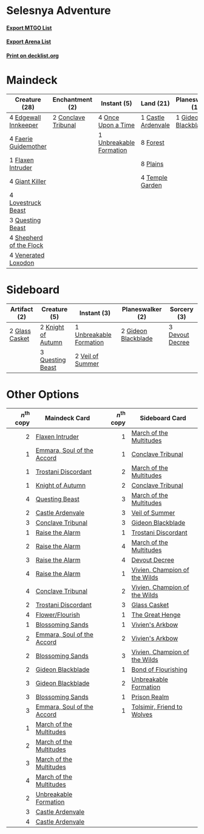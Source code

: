 # Selesnya Adventure

#### [Export MTGO List](../collection/Selesnya%20Adventure/Selesnya%20Adventure.txt)
#### [Export Arena List](../collection/Selesnya%20Adventure/Selesnya%20Adventure_arena.txt)
#### [Print on decklist.org](http://decklist.org/?deckmain=1%09Castle%20Ardenvale%0A2%09Conclave%20Tribunal%0A4%09Edgewall%20Innkeeper%0A4%09Faerie%20Guidemother%0A1%09Flaxen%20Intruder%0A3%09Flower/Flourish%0A8%09Forest%0A4%09Giant%20Killer%0A1%09Gideon%20Blackblade%0A4%09Lovestruck%20Beast%0A4%09Once%20Upon%20a%20Time%0A8%09Plains%0A3%09Questing%20Beast%0A4%09Shepherd%20of%20the%20Flock%0A4%09Temple%20Garden%0A1%09Unbreakable%20Formation%0A4%09Venerated%20Loxodon&deckside=3%09Devout%20Decree%0A2%09Gideon%20Blackblade%0A2%09Glass%20Casket%0A2%09Knight%20of%20Autumn%0A3%09Questing%20Beast%0A1%09Unbreakable%20Formation%0A2%09Veil%20of%20Summer)
# Maindeck

|                                          Creature (28)                                           |                                       Enchantment (2)                                        |                                           Instant (5)                                            |                                          Land (21)                                          |                                       Planeswalker (1)                                       |                                        Sorcery (3)                                         |
|--------------------------------------------------------------------------------------------------|----------------------------------------------------------------------------------------------|--------------------------------------------------------------------------------------------------|---------------------------------------------------------------------------------------------|----------------------------------------------------------------------------------------------|--------------------------------------------------------------------------------------------|
|4 [Edgewall Innkeeper](http://gatherer.wizards.com/Pages/Card/Details.aspx?multiverseid=473113)   |2 [Conclave Tribunal](http://gatherer.wizards.com/Pages/Card/Details.aspx?multiverseid=452756)|4 [Once Upon a Time](http://gatherer.wizards.com/Pages/Card/Details.aspx?multiverseid=473131)     |1 [Castle Ardenvale](http://gatherer.wizards.com/Pages/Card/Details.aspx?multiverseid=473200)|1 [Gideon Blackblade](http://gatherer.wizards.com/Pages/Card/Details.aspx?multiverseid=463943)|3 [Flower/Flourish](http://gatherer.wizards.com/Pages/Card/Details.aspx?multiverseid=452976)|
|4 [Faerie Guidemother](http://gatherer.wizards.com/Pages/Card/Details.aspx?multiverseid=472973)   |                                                                                              |1 [Unbreakable Formation](http://gatherer.wizards.com/Pages/Card/Details.aspx?multiverseid=457173)|8 [Forest](http://gatherer.wizards.com/Pages/Card/Details.aspx?multiverseid=439860)          |                                                                                              |                                                                                            |
|1 [Flaxen Intruder](http://gatherer.wizards.com/Pages/Card/Details.aspx?multiverseid=473117)      |                                                                                              |                                                                                                  |8 [Plains](http://gatherer.wizards.com/Pages/Card/Details.aspx?multiverseid=439856)          |                                                                                              |                                                                                            |
|4 [Giant Killer](http://gatherer.wizards.com/Pages/Card/Details.aspx?multiverseid=472976)         |                                                                                              |                                                                                                  |4 [Temple Garden](http://gatherer.wizards.com/Pages/Card/Details.aspx?multiverseid=405112)   |                                                                                              |                                                                                            |
|4 [Lovestruck Beast](http://gatherer.wizards.com/Pages/Card/Details.aspx?multiverseid=473127)     |                                                                                              |                                                                                                  |                                                                                             |                                                                                              |                                                                                            |
|3 [Questing Beast](http://gatherer.wizards.com/Pages/Card/Details.aspx?multiverseid=473133)       |                                                                                              |                                                                                                  |                                                                                             |                                                                                              |                                                                                            |
|4 [Shepherd of the Flock](http://gatherer.wizards.com/Pages/Card/Details.aspx?multiverseid=472990)|                                                                                              |                                                                                                  |                                                                                             |                                                                                              |                                                                                            |
|4 [Venerated Loxodon](http://gatherer.wizards.com/Pages/Card/Details.aspx?multiverseid=452780)    |                                                                                              |                                                                                                  |                                                                                             |                                                                                              |                                                                                            |


# Sideboard

|                                      Artifact (2)                                       |                                        Creature (5)                                         |                                           Instant (3)                                            |                                       Planeswalker (2)                                       |                                       Sorcery (3)                                        |
|-----------------------------------------------------------------------------------------|---------------------------------------------------------------------------------------------|--------------------------------------------------------------------------------------------------|----------------------------------------------------------------------------------------------|------------------------------------------------------------------------------------------|
|2 [Glass Casket](http://gatherer.wizards.com/Pages/Card/Details.aspx?multiverseid=472977)|2 [Knight of Autumn](http://gatherer.wizards.com/Pages/Card/Details.aspx?multiverseid=452933)|1 [Unbreakable Formation](http://gatherer.wizards.com/Pages/Card/Details.aspx?multiverseid=457173)|2 [Gideon Blackblade](http://gatherer.wizards.com/Pages/Card/Details.aspx?multiverseid=463943)|3 [Devout Decree](http://gatherer.wizards.com/Pages/Card/Details.aspx?multiverseid=466767)|
|                                                                                         |3 [Questing Beast](http://gatherer.wizards.com/Pages/Card/Details.aspx?multiverseid=473133)  |2 [Veil of Summer](http://gatherer.wizards.com/Pages/Card/Details.aspx?multiverseid=466952)       |                                                                                              |                                                                                          |


# Other Options

|*n*<sup>th</sup> copy|                                            Maindeck Card                                            |*n*<sup>th</sup> copy|                                             Sideboard Card                                             |
|--------------------:|-----------------------------------------------------------------------------------------------------|--------------------:|--------------------------------------------------------------------------------------------------------|
|                    2|[Flaxen Intruder](http://gatherer.wizards.com/Pages/Card/Details.aspx?multiverseid=473117)           |                    1|[March of the Multitudes](http://gatherer.wizards.com/Pages/Card/Details.aspx?multiverseid=452938)      |
|                    1|[Emmara, Soul of the Accord](http://gatherer.wizards.com/Pages/Card/Details.aspx?multiverseid=452918)|                    1|[Conclave Tribunal](http://gatherer.wizards.com/Pages/Card/Details.aspx?multiverseid=452756)            |
|                    1|[Trostani Discordant](http://gatherer.wizards.com/Pages/Card/Details.aspx?multiverseid=452958)       |                    2|[March of the Multitudes](http://gatherer.wizards.com/Pages/Card/Details.aspx?multiverseid=452938)      |
|                    1|[Knight of Autumn](http://gatherer.wizards.com/Pages/Card/Details.aspx?multiverseid=452933)          |                    2|[Conclave Tribunal](http://gatherer.wizards.com/Pages/Card/Details.aspx?multiverseid=452756)            |
|                    4|[Questing Beast](http://gatherer.wizards.com/Pages/Card/Details.aspx?multiverseid=473133)            |                    3|[March of the Multitudes](http://gatherer.wizards.com/Pages/Card/Details.aspx?multiverseid=452938)      |
|                    2|[Castle Ardenvale](http://gatherer.wizards.com/Pages/Card/Details.aspx?multiverseid=473200)          |                    3|[Veil of Summer](http://gatherer.wizards.com/Pages/Card/Details.aspx?multiverseid=466952)               |
|                    3|[Conclave Tribunal](http://gatherer.wizards.com/Pages/Card/Details.aspx?multiverseid=452756)         |                    3|[Gideon Blackblade](http://gatherer.wizards.com/Pages/Card/Details.aspx?multiverseid=463943)            |
|                    1|[Raise the Alarm](http://gatherer.wizards.com/Pages/Card/Details.aspx?multiverseid=416853)           |                    1|[Trostani Discordant](http://gatherer.wizards.com/Pages/Card/Details.aspx?multiverseid=452958)          |
|                    2|[Raise the Alarm](http://gatherer.wizards.com/Pages/Card/Details.aspx?multiverseid=416853)           |                    4|[March of the Multitudes](http://gatherer.wizards.com/Pages/Card/Details.aspx?multiverseid=452938)      |
|                    3|[Raise the Alarm](http://gatherer.wizards.com/Pages/Card/Details.aspx?multiverseid=416853)           |                    4|[Devout Decree](http://gatherer.wizards.com/Pages/Card/Details.aspx?multiverseid=466767)                |
|                    4|[Raise the Alarm](http://gatherer.wizards.com/Pages/Card/Details.aspx?multiverseid=416853)           |                    1|[Vivien, Champion of the Wilds](http://gatherer.wizards.com/Pages/Card/Details.aspx?multiverseid=461107)|
|                    4|[Conclave Tribunal](http://gatherer.wizards.com/Pages/Card/Details.aspx?multiverseid=452756)         |                    2|[Vivien, Champion of the Wilds](http://gatherer.wizards.com/Pages/Card/Details.aspx?multiverseid=461107)|
|                    2|[Trostani Discordant](http://gatherer.wizards.com/Pages/Card/Details.aspx?multiverseid=452958)       |                    3|[Glass Casket](http://gatherer.wizards.com/Pages/Card/Details.aspx?multiverseid=472977)                 |
|                    4|[Flower/Flourish](http://gatherer.wizards.com/Pages/Card/Details.aspx?multiverseid=452976)           |                    1|[The Great Henge](http://gatherer.wizards.com/Pages/Card/Details.aspx?multiverseid=473123)              |
|                    1|[Blossoming Sands](http://gatherer.wizards.com/Pages/Card/Details.aspx?multiverseid=433169)          |                    1|[Vivien's Arkbow](http://gatherer.wizards.com/Pages/Card/Details.aspx?multiverseid=461108)              |
|                    2|[Emmara, Soul of the Accord](http://gatherer.wizards.com/Pages/Card/Details.aspx?multiverseid=452918)|                    2|[Vivien's Arkbow](http://gatherer.wizards.com/Pages/Card/Details.aspx?multiverseid=461108)              |
|                    2|[Blossoming Sands](http://gatherer.wizards.com/Pages/Card/Details.aspx?multiverseid=433169)          |                    3|[Vivien, Champion of the Wilds](http://gatherer.wizards.com/Pages/Card/Details.aspx?multiverseid=461107)|
|                    2|[Gideon Blackblade](http://gatherer.wizards.com/Pages/Card/Details.aspx?multiverseid=463943)         |                    1|[Bond of Flourishing](http://gatherer.wizards.com/Pages/Card/Details.aspx?multiverseid=461082)          |
|                    3|[Gideon Blackblade](http://gatherer.wizards.com/Pages/Card/Details.aspx?multiverseid=463943)         |                    2|[Unbreakable Formation](http://gatherer.wizards.com/Pages/Card/Details.aspx?multiverseid=457173)        |
|                    3|[Blossoming Sands](http://gatherer.wizards.com/Pages/Card/Details.aspx?multiverseid=433169)          |                    1|[Prison Realm](http://gatherer.wizards.com/Pages/Card/Details.aspx?multiverseid=460953)                 |
|                    3|[Emmara, Soul of the Accord](http://gatherer.wizards.com/Pages/Card/Details.aspx?multiverseid=452918)|                    1|[Tolsimir, Friend to Wolves](http://gatherer.wizards.com/Pages/Card/Details.aspx?multiverseid=461151)   |
|                    1|[March of the Multitudes](http://gatherer.wizards.com/Pages/Card/Details.aspx?multiverseid=452938)   |                     |                                                                                                        |
|                    2|[March of the Multitudes](http://gatherer.wizards.com/Pages/Card/Details.aspx?multiverseid=452938)   |                     |                                                                                                        |
|                    3|[March of the Multitudes](http://gatherer.wizards.com/Pages/Card/Details.aspx?multiverseid=452938)   |                     |                                                                                                        |
|                    4|[March of the Multitudes](http://gatherer.wizards.com/Pages/Card/Details.aspx?multiverseid=452938)   |                     |                                                                                                        |
|                    2|[Unbreakable Formation](http://gatherer.wizards.com/Pages/Card/Details.aspx?multiverseid=457173)     |                     |                                                                                                        |
|                    3|[Castle Ardenvale](http://gatherer.wizards.com/Pages/Card/Details.aspx?multiverseid=473200)          |                     |                                                                                                        |
|                    4|[Castle Ardenvale](http://gatherer.wizards.com/Pages/Card/Details.aspx?multiverseid=473200)          |                     |                                                                                                        |

